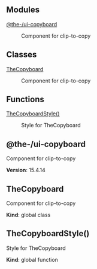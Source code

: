 <!--- Code generated by @the-/script-doc. DO NOT EDIT. -->

## Modules

<dl>
<dt><a href="#module_@the-/ui-copyboard">@the-/ui-copyboard</a></dt>
<dd><p>Component for clip-to-copy</p>
</dd>
</dl>

## Classes

<dl>
<dt><a href="#TheCopyboard">TheCopyboard</a></dt>
<dd><p>Component for clip-to-copy</p>
</dd>
</dl>

## Functions

<dl>
<dt><a href="#TheCopyboardStyle">TheCopyboardStyle()</a></dt>
<dd><p>Style for TheCopyboard</p>
</dd>
</dl>

<a name="module_@the-/ui-copyboard"></a>

## @the-/ui-copyboard
Component for clip-to-copy

**Version**: 15.4.14  
<a name="TheCopyboard"></a>

## TheCopyboard
Component for clip-to-copy

**Kind**: global class  
<a name="TheCopyboardStyle"></a>

## TheCopyboardStyle()
Style for TheCopyboard

**Kind**: global function  

